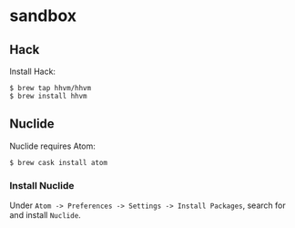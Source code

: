 # sandbox

## Hack

Install Hack:

    $ brew tap hhvm/hhvm
    $ brew install hhvm

## Nuclide

Nuclide requires Atom:

    $ brew cask install atom

### Install Nuclide

Under `Atom -> Preferences -> Settings -> Install Packages`, search for and install `Nuclide`.
